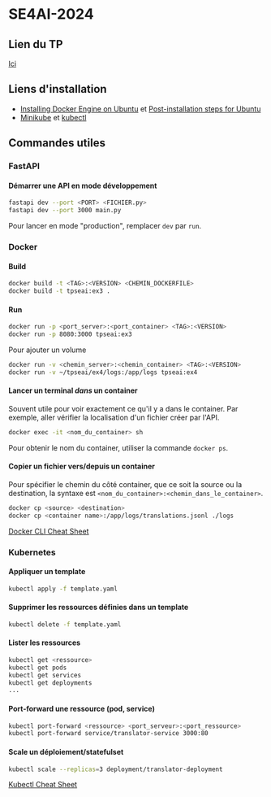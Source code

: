 # SE4AI-2024

## Lien du TP
[Ici](https://tinyurl.com/se4ai-2024)

## Liens d'installation
- [Installing Docker Engine on Ubuntu](https://docs.docker.com/engine/install/ubuntu/) et [Post-installation steps for Ubuntu](https://docs.docker.com/engine/install/linux-postinstall/)
- [Minikube](https://minikube.sigs.k8s.io/docs/start/) et [kubectl](https://kubernetes.io/docs/tasks/tools/)

## Commandes utiles
### FastAPI
#### Démarrer une API en mode développement
```sh
fastapi dev --port <PORT> <FICHIER.py>
fastapi dev --port 3000 main.py
```

Pour lancer en mode "production", remplacer `dev` par `run`.

### Docker
#### Build
```sh
docker build -t <TAG>:<VERSION> <CHEMIN_DOCKERFILE>
docker build -t tpseai:ex3 .
```

#### Run
```sh
docker run -p <port_server>:<port_container> <TAG>:<VERSION>
docker run -p 8080:3000 tpseai:ex3
```

Pour ajouter un volume
```sh
docker run -v <chemin_server>:<chemin_container> <TAG>:<VERSION>
docker run -v ~/tpseai/ex4/logs:/app/logs tpseai:ex4
```

#### Lancer un terminal _dans_ un container
Souvent utile pour voir exactement ce qu'il y a dans le container. Par exemple, aller vérifier la localisation d'un fichier créer par l'API.
```sh
docker exec -it <nom_du_container> sh
```
Pour obtenir le nom du container, utiliser la commande `docker ps`.

#### Copier un fichier vers/depuis un container
Pour spécifier le chemin du côté container, que ce soit la source ou la destination, la syntaxe est `<nom_du_container>:<chemin_dans_le_container>`.
```sh
docker cp <source> <destination>
docker cp <container name>:/app/logs/translations.jsonl ./logs
```

[Docker CLI Cheat Sheet](https://docs.docker.com/get-started/docker_cheatsheet.pdf)

### Kubernetes
#### Appliquer un template
```sh
kubectl apply -f template.yaml
```

#### Supprimer les ressources définies dans un template
```sh
kubectl delete -f template.yaml
```

#### Lister les ressources
```sh
kubectl get <ressource>
kubectl get pods
kubectl get services
kubectl get deployments
...
```

#### Port-forward une ressource (pod, service)
```sh
kubectl port-forward <ressource> <port_serveur>:<port_ressource>
kubectl port-forward service/translator-service 3000:80
```

#### Scale un déploiement/statefulset
```sh
kubectl scale --replicas=3 deployment/translator-deployment
```

[Kubectl Cheat Sheet](https://kubernetes.io/fr/docs/reference/kubectl/cheatsheet/)
